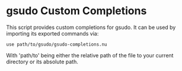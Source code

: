 # gsudo Custom Completions

This script provides custom completions for gsudo. It can be used by importing its exported commands via:

```
use path/to/gsudo/gsudo-completions.nu
```

With 'path/to' being either the relative path of the file to your current directory or its absolute path.
